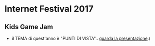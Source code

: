 # Internet Festival 2017
## Kids Game Jam

- il TEMA di quest'anno è "PUNTI DI VISTA".. [guarda la presentazione](theme).(